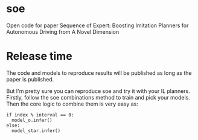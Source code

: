 # soe
Open code for paper Sequence of Expert: Boosting Imitation Planners for Autonomous Driving from A Novel Dimension

# Release time

The code and models to reproduce results will be published as long as the paper is published.

But I'm pretty sure you can reproduce soe and try it with your IL planners. Firstly, follow the soe combinations method to train and pick your models.
Then the core logic to combine them is very easy as:

```
if index % interval == 0:
  model_o.infer()
else:
  model_star.infer()
```
